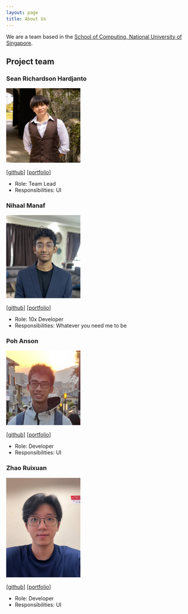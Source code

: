 ```yaml
---
layout: page
title: About Us
---
```


We are a team based in the [School of Computing, National University of Singapore](https://www.comp.nus.edu.sg).

## Project team

### Sean Richardson Hardjanto

<img src="images/seanrh34.png" width="200px">

[[github](http://github.com/seanrh34)]
[[portfolio](team/seanrh34.md)]

- Role: Team Lead
- Responsibilities: UI

### Nihaal Manaf

<img src="images/nihaalmanaf.png" width="200px">

[[github](http://github.com/nihaalmanaf)] [[portfolio](team/nihaalmanaf.md)]

- Role: 10x Developer
- Responsibilities: Whatever you need me to be

### Poh Anson

<img src="images/pohanson.png" width="200px">

[[github](http://github.com/pohanson)]
[[portfolio](team/pohanson.md)]

- Role: Developer
- Responsibilities: UI

### Zhao Ruixuan

<img src="images/rotarykirby.png" width="200px">

[[github](http://github.com/rotarykirby)]
[[portfolio](team/rotarykirby.md)]

- Role: Developer
- Responsibilities: UI
